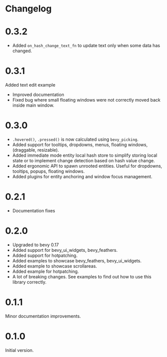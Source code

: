 # Changelog

# 0.3.2

* Added `on_hash_change_text_fn` to update text only when some data has changed.

# 0.3.1

Added text edit example

* Improved documentation
* Fixed bug where small floating windows were not correctly moved back inside main window.

# 0.3.0

* `.hovered()`, `.pressed()` is now calculated using `bevy_picking`.
* Added support for tooltips, dropdowns, menus, floating windows, (draggable, resizable).
* Added immediate mode entity local hash store to simplify storing local state 
  or to implement change detection based on hash value change.
* Added ergonomic API to spawn unrooted entities. Useful for dropdowns, tooltips, popups, floating windows.
* Added plugins for entity anchoring and window focus management.

# 0.2.1

* Documentation fixes

# 0.2.0

* Upgraded to bevy 0.17
* Added support for bevy_ui_widgets, bevy_feathers.
* Added support for hotpatching.
* Added examples to showcase bevy_feathers, bevy_ui_widgets.
* Added example to showcase scrollareas.
* Added example for hotpatching.
* A lot of breaking changes. See examples to find out how to use this library correctly. 

# 0.1.1

Minor documentation improvements.

# 0.1.0

Initial version.
